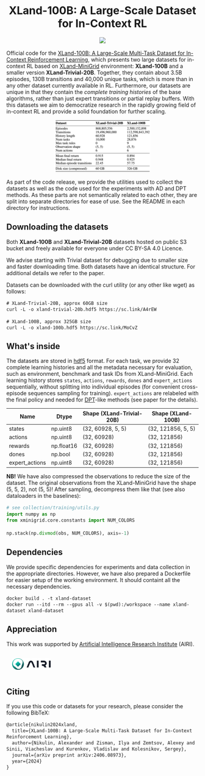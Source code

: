 <h1 align="center"> XLand-100B: A Large-Scale Dataset for In-Context RL</h1>

<p align="center">
    <a href="https://arxiv.org/abs/2406.08973">
        <img src="https://img.shields.io/badge/arXiv-2406.08973-red.svg"/>
    </a>
</p>

Official code for the [XLand-100B: A Large-Scale Multi-Task Dataset for In-Context Reinforcement Learning](https://arxiv.org/abs/2406.08973), which presents two large datasets for in-context RL based on [XLand-MiniGrid](https://github.com/corl-team/xland-minigrid) environment: **XLand-100B** and a smaller version **XLand-Trivial-20B**. Together, they contain about 3.5B episodes, 130B transitions and 40,000 unique tasks, which is more than in any other dataset currently available in RL. Furthermore, our datasets are unique in that they contain the *complete training histories* of the base algorithms, rather than just expert transitions or partial replay buffers. With this datasets we aim to democratize research in the rapidly growing
field of in-context RL and provide a solid foundation for further scaling.

<p align="center">
    <img src="table.png" style="width: 50%; height: 50%"/>
</p>

As part of the code release, we provide the utilities used to collect the datasets as well as the code used for the experiments with AD and DPT methods. As these parts are not semantically related to each other, they are split into separate directories for ease of use.  See the README in each directory for instructions.

## Downloading the datasets

Both **XLand-100B** and **XLand-Trivial-20B** datasets hosted on public S3 bucket and freely available for everyone under CC BY-SA 4.0 Licence. 

We advise starting with Trivial dataset for debugging due to smaller size and faster downloading time. Both datasets have an identical structure. For additional details we refer to the paper. 

Datasets can be downloaded with the curl utility (or any other like wget) as follows:
```commandline
# XLand-Trivial-20B, approx 60GB size
curl -L -o xland-trivial-20b.hdf5 https://sc.link/A4rEW

# XLand-100B, approx 325GB size
curl -L -o xland-100b.hdf5 https://sc.link/MoCvZ
```

## What's inside

The datasets are stored in [hdf5](https://github.com/HDFGroup/hdf5) format. For each task, we provide 32 complete learning histories and all the metadata necessary for evaluation, such as environment, benchmark and task IDs from XLand-MiniGrid. Each learning history stores `states`, `actions`, `rewards`, `dones` and `expert_actions` sequentially, without splitting into individual episodes (for convenient cross-episode sequences sampling for training). `expert_actions` are relabeled with the final policy and needed for [DPT](https://arxiv.org/abs/2306.14892)-like methods (see paper for the details).

| Name           | Dtype      | Shape (XLand-Trivial-20B) | Shape (XLand-100B) |
|----------------|------------|---------------------------|--------------------|
| states         | np.uint8   | (32, 60928, 5, 5)         | (32, 121856, 5, 5) |
| actions        | np.uint8   | (32, 60928)               | (32, 121856)       |
| rewards        | np.float16 | (32, 60928)               | (32, 121856)       |
| dones          | np.bool    | (32, 60928)               | (32, 121856)       |
| expert_actions | np.uint8   | (32, 60928)               | (32, 121856)       |

**NB!** We have also compressed the observations to reduce the size of the dataset. The original observations from the XLand-MiniGrid have the shape (5, 5, 2), not (5, 5)!  After sampling, decompress them like that (see also dataloaders in the baselines):
```python
# see collection/training/utils.py
import numpy as np
from xminigrid.core.constants import NUM_COLORS

np.stack(np.divmod(obs, NUM_COLORS), axis=-1)
```

## Dependencies

We provide specific dependencies for experiments and data collection in the appropriate directories. However, we have also prepared a Dockerfile for easier setup of the working environment. It should containt all the necessary dependencies.

```
docker build . -t xland-dataset
docker run --itd --rm --gpus all -v $(pwd):/workspace --name xland-dataset xland-dataset
```
## Appreciation

This work was supported by [Artificial Intelligence Research Institute](https://airi.net/?force=en) (AIRI).

<img src="logo.png" align="center" width="20%" style="margin:15px;">

## Citing

If you use this code or datasets for your research, please consider the following BibTeX:

```
@article{nikulin2024xland,
  title={XLand-100B: A Large-Scale Multi-Task Dataset for In-Context Reinforcement Learning},
  author={Nikulin, Alexander and Zisman, Ilya and Zemtsov, Alexey and Sinii, Viacheslav and Kurenkov, Vladislav and Kolesnikov, Sergey},
  journal={arXiv preprint arXiv:2406.08973},
  year={2024}
}

```
